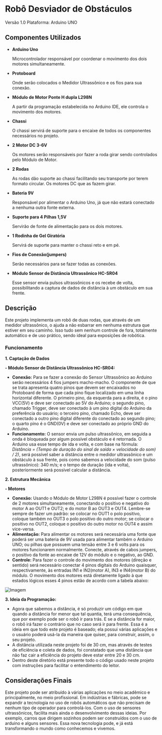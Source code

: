 # Robô Desviador de Obstáculos
Versão 1.0 Plataforma: Arduino UNO
## Componentes Utilizados
- **Arduino Uno**

    Microcontrolador responsável por coordenar o movimento dos dois motores simultaneamente.
- **Protoboard**

    Onde serão colocados o Medidor Ultrassônico e os fios para sua conexão.
- **Módulo de Motor Ponte H dupla L298N**

    A partir da programação estabelecida no Arduino IDE, ele controla o movimento dos motores.
- **Chassi**

    O chassi servirá de suporte para o encaixe de todos os componentes necessários no projeto.

- **2 Motor DC 3-6V**

    Os motores serão responsáveis por fazer a roda girar sendo controlados pelo Módulo de Motor.

- **2 Rodas**

    As rodas dão suporte ao chassi facilitando seu transporte por terem formato circular. Os motores DC que as fazem girar.

- **Bateria 9V**

    Responsável por alimentar o Arduino Uno, já  que não estará conectado a nenhuma outra fonte externa.

- **Suporte para 4 Pilhas 1,5V**

    Servirão de fonte de alimentação para os dois motores.

- **1 Rodinha de Gel Giratória**

    Servirá de suporte para manter o chassi reto e em pé.

- **Fios de Conexão(jumpers)**

    Serão necessários para se fazer todas as conexões.

- **Módulo Sensor de Distância Ultrassônico HC-SR04**

    Esse sensor envia pulsos ultrassônicos e os recebe de volta, possibilitando a captura de dados de distância à um obstáculo em sua frente.

## Descrição
Este projeto implementa um robô de duas rodas, que através de  um medidor ultrassônico, o ajuda a não esbarrar em nenhuma estrutura que estiver em seu caminho. Isso tudo sem nenhum controle de fora, totalmente automático e de uso prático, sendo ideal para exposições de robótica.

### Funcionamento 
**1. Captação de Dados**

  **- Módulo Sensor de Distância Ultrassônico HC-SR04:** 
  
- **Conexão:** Para se fazer a conexão do Sensor Ultrassônico ao Arduino serão necessários 4 fios jumpers macho-macho. O componente de que se trata apresenta quatro pinos que devem ser encaixados no Protoboard de forma que cada pino fique localizado em uma linha horizontal diferente. O primeiro pino, da esquerda para a direita, é o pino VCC(5V) e deve ser conectado ao 5V do Arduino; o segundo pino, chamado Trigger, deve ser conectado à um pino digital do Arduino da preferência do usuário; o terceiro pino, chamado Echo, deve ser conectado a outro pino digital diferente do conectado ao segundo pino; o quarto pino é o GND(0V) e deve ser conectado ao próprio GND do Arduino.
- **Funcionamento:** O sensor envia um pulso ultrassônico, em seguida a onda é bloqueada por algum possível obstáculo e é retornada. O Arduino usa esse tempo de ida e volta, e com base na fórmula: *Distância  = (Tempo de duração do sinal de saída × velocidade do som) / 2)*, será possível saber a distância entre o medidor ultrassônico e um obstáculo à sua frente, pois como sabemos a velocidade do som (pulso ultrassônico): 340 m/s; e o tempo de duração (ida e volta), posteriormente será possível calcular a distância.

**2. Estrutura Mecânica**

  **- Motores**

- **Conexão:** Usando o Módulo de Motor L298N é possível fazer o controle de 2 motores simultaneamente, conectando o positivo e negativo do motor A ao OUT1 e OUT2; e do motor B ao OUT3 e OUT4. Lembre-se sempre de fazer um padrão: se colocar no OUT1 o polo positivo, coloque também no OUT3 o polo positivo do outro motor; se colocar o positivo no OUT2, coloque o positivo do outro motor no OUT4 e assim vice-versa.
- **Alimentação:** Para alimentar os motores será necessária uma fonte que poderá ser uma bateria de 9V usada para alimentar também o Arduino UNO; ou pilhas que possuem uma tensão entre 3 e 6 volts para os motores funcionarem normalmente. Conecte, através de cabos jumpers, o positivo da fonte ao encaixe de 12V do módulo e o negativo, ao GND. 
- **Controle:** Para fazer o controle do movimento dos motores (direção e sentido) será necessário conectar 4 pinos digitais do Arduino quaisquer, respectivamente, às entradas IN1 e IN2(motor A), IN3 e IN4(motor B) do módulo. O movimento dos motores está diretamente ligado à que estados lógicos esses 4 pinos estão de acordo com a tabela abaixo:

![Imagem](https://github.com/user-attachments/assets/5e4278c6-b410-4580-91f8-dc3fdb7c9840)

**3. Ideia da Programação:** 
  
- Agora que sabemos a distância, é só produzir um código em que quando a distância for menor que tal quantia, terá uma consequência, que por exemplo pode ser o robô ir para trás. E se a distância for maior, o robô irá fazer o contrário que no caso será ir para frente. Essa é a ideia em que todo este projeto é baseado; ela possui várias aplicações e o usuário poderá usá-la da maneira que quiser, para construir, assim, o seu projeto. 
- A distância utilizada neste projeto foi de 30 cm, mas através de testes de eficiência e coleta de dados, foi constatado que uma distância que não faz cair a eficiência do projeto deve estar entre 20 e 30 cm.
- Dentro deste diretório está presente todo o código usado neste projeto com instruções para facilitar o entendimento do leitor.

## Considerações Finais
Este projeto pode ser atribuído à várias aplicações no meio acadêmico e principalmente, no meio profissional. Em indústrias e fábricas, pode se expandir a tecnologia no uso de robôs automáticos que não precisam de nenhum tipo de operador para controlá-los. Com o uso de sensores ultrassônicos, facilita mais ainda o desenvolvimento dessas ideias. Por exemplo, carros que dirigem sozinhos podem ser construídos com o uso de arduino e alguns sensores. Essa nova tecnologia pode, e já está transformando o mundo como conhecemos e vivemos.
